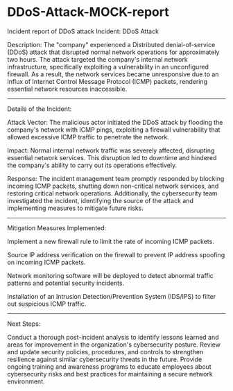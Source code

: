 # DDoS-Attack-MOCK-report
Incident report of DDoS attack
Incident: DDoS Attack

Description:
The "company" experienced a Distributed denial-of-service (DDoS) attack that disrupted normal network operations for approximately two hours. The attack targeted the company's internal network infrastructure, specifically exploiting a vulnerability in an unconfigured firewall. As a result, the network services became unresponsive due to an influx of Internet Control Message Protocol (ICMP) packets, rendering essential network resources inaccessible.

------------------------------------------------------------------

Details of the Incident:

Attack Vector: The malicious actor initiated the DDoS attack by flooding the company's network with ICMP pings, exploiting a firewall vulnerability that allowed excessive ICMP traffic to penetrate the network.

Impact: Normal internal network traffic was severely affected, disrupting essential network services. This disruption led to downtime and hindered the company's ability to carry out its operations effectively.

Response: The incident management team promptly responded by blocking incoming ICMP packets, shutting down non-critical network services, and restoring critical network operations. Additionally, the cybersecurity team investigated the incident, 
identifying the source of the attack and implementing measures to mitigate future risks.

------------------------------------------------------------------

Mitigation Measures Implemented:

Implement a new firewall rule to limit the rate of incoming ICMP packets.

Source IP address verification on the firewall to prevent IP address spoofing on incoming ICMP packets.

Network monitoring software will be deployed to detect abnormal traffic patterns and potential security incidents.

Installation of an Intrusion Detection/Prevention System (IDS/IPS) to filter out suspicious ICMP traffic.

------------------------------------------------------------------

Next Steps:

Conduct a thorough post-incident analysis to identify lessons learned and areas for improvement in the organization's cybersecurity posture.
Review and update security policies, procedures, and controls to strengthen resilience against similar cybersecurity threats in the future.
Provide ongoing training and awareness programs to educate employees about cybersecurity risks and best practices for maintaining a secure network environment.

